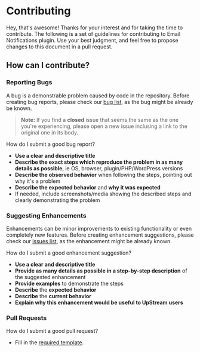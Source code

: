 # Contributing
Hey, that's awesome! Thanks for your interest and for taking the time to contribute.
The following is a set of guidelines for contributing to Email Notifications plugin. Use your best judgment, and feel free to propose changes to this document in a pull request.

## How can I contribute?
### Reporting Bugs
A bug is a demonstrable problem caused by code in the repository.
Before creating bug reports, please check our [bug list](https://github.com/upstreamplugin/Email-Notifications/issues?q=is%3Aopen+is%3Aissue+label%3Atype%3Aissue%3Abug), as the bug might be already be known.

> **Note:** If you find a **closed** issue that seems the same as the one you're experiencing, please open a new issue inclusing a link to the original one in its body.

How do I submit a good bug report?
- **Use a clear and descriptive title**
- **Describe the exact steps which reproduce the problem in as many details as possible**, ie OS, browser, plugin/PHP/WordPress versions
- **Describe the observed behavior** when following the steps, pointing out why it's a problem
- **Describe the expected behavior** and **why it was expected**
- If needed, include screenshots/media showing the described steps and clearly demonstrating the problem

### Suggesting Enhancements
Enhancements can be minor improvements to existing functionality or even completely new features.
Before creating enhancement suggestions, please check our [issues list](https://github.com/upstreamplugin/Email-Notifications/issues), as the enhancement might be already known.

How do I submit a good enhancement suggestion?
- **Use a clear and descriptive title**
- **Provide as many details as possible in a step-by-step description** of the suggested enhancement
- **Provide examples** to demonstrate the steps
- **Describe** the **expected behavior**
- **Describe** the **current behavior**
- **Explain why this enhancement would be useful to UpStream users**

### Pull Requests
How do I submit a good pull request?
- Fill in the [required template](https://github.com/upstreamplugin/Email-Notifications/blob/master/.github/PULL_REQUEST_TEMPLATE.md).
